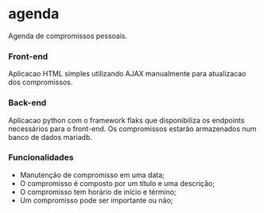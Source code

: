 # agenda

Agenda de compromissos pessoais.

### Front-end

Aplicacao HTML simples utilizando AJAX manualmente para atualizacao dos compromissos.

### Back-end

Aplicacao python com o framework flaks que disponibiliza os endpoints necessários para o front-end. Os compromissos estarão armazenados num banco de dados mariadb.

### Funcionalidades

- Manutenção de compromisso em uma data;
- O compromisso é composto por um título e uma descrição;
- O compromisso tem horário de início e término;
- Um compromisso pode ser importante ou não;
